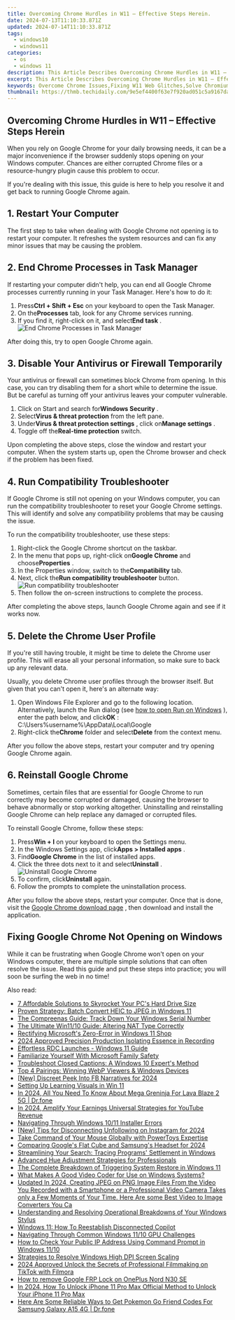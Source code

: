 ```yaml
---
title: Overcoming Chrome Hurdles in W11 – Effective Steps Herein.
date: 2024-07-13T11:10:33.871Z
updated: 2024-07-14T11:10:33.871Z
tags:
  - windows10
  - windows11
categories:
  - os
  - windows 11
description: This Article Describes Overcoming Chrome Hurdles in W11 – Effective Steps Herein.
excerpt: This Article Describes Overcoming Chrome Hurdles in W11 – Effective Steps Herein.
keywords: Overcome Chrome Issues,Fixing W11 Web Glitches,Solve Chromium W11 Problems,Tackle W11 Browser Hurdles,Clear Chrome W11 Bugs,Troubleshoot W11 Chrome,Optimize W11 Chromium Use
thumbnail: https://thmb.techidaily.com/9e5ef4400f63e7f920ad051c5a9167da56f0ec84a54929789d005136b7898918.jpg
---
```


## Overcoming Chrome Hurdles in W11 – Effective Steps Herein

 When you rely on Google Chrome for your daily browsing needs, it can be a major inconvenience if the browser suddenly stops opening on your Windows computer. Chances are either corrupted Chrome files or a resource-hungry plugin cause this problem to occur.

 If you're dealing with this issue, this guide is here to help you resolve it and get back to running Google Chrome again.

## 1\. Restart Your Computer

 The first step to take when dealing with Google Chrome not opening is to restart your computer. It refreshes the system resources and can fix any minor issues that may be causing the problem.

## 2\. End Chrome Processes in Task Manager

 If restarting your computer didn't help, you can end all Google Chrome processes currently running in your Task Manager. Here's how to do it:

1. Press**Ctrl + Shift + Esc** on your keyboard to open the Task Manager.
2. On the**Processes** tab, look for any Chrome services running.
3. If you find it, right-click on it, and select**End task** .  
![End Chrome Processes in Task Manager](https://static1.makeuseofimages.com/wordpress/wp-content/uploads/2023/02/end-chrome-processes-in-task-manager.jpg)

After doing this, try to open Google Chrome again.

## 3\. Disable Your Antivirus or Firewall Temporarily

 Your antivirus or firewall can sometimes block Chrome from opening. In this case, you can try disabling them for a short while to determine the issue. But be careful as turning off your antivirus leaves your computer vulnerable.

1. Click on Start and search for**Windows Security** .
2. Select**Virus & threat protection** from the left pane.
3. Under**Virus & threat protection settings** , click on**Manage settings** .
4. Toggle off the**Real-time protection** switch.

 Upon completing the above steps, close the window and restart your computer. When the system starts up, open the Chrome browser and check if the problem has been fixed.

## 4\. Run Compatibility Troubleshooter

 If Google Chrome is still not opening on your Windows computer, you can run the compatibility troubleshooter to reset your Google Chrome settings. This will identify and solve any compatibility problems that may be causing the issue.

To run the compatibility troubleshooter, use these steps:

1. Right-click the Google Chrome shortcut on the taskbar.
2. In the menu that pops up, right-click on**Google Chrome** and choose**Properties** .
3. In the Properties window, switch to the**Compatibility** tab.
4. Next, click the**Run compatibility troubleshooter** button.  
![Run compatibility troubleshooter](https://static1.makeuseofimages.com/wordpress/wp-content/uploads/2023/02/run-compatibility-troubleshooter.jpg)
5. Then follow the on-screen instructions to complete the process.

 After completing the above steps, launch Google Chrome again and see if it works now.

## 5\. Delete the Chrome User Profile

 If you're still having trouble, it might be time to delete the Chrome user profile. This will erase all your personal information, so make sure to back up any relevant data.

 Usually, you delete Chrome user profiles through the browser itself. But given that you can't open it, here's an alternate way:

1. Open Windows File Explorer and go to the following location. Alternatively, launch the Run dialog (see [how to open Run on Windows](https://www.makeuseof.com/windows-open-run-command-dialog-box/) ), enter the path below, and click**OK** :  
C:\Users\%username%\AppData\Local\Google
2. Right-click the**Chrome** folder and select**Delete** from the context menu.

 After you follow the above steps, restart your computer and try opening Google Chrome again.

## 6\. Reinstall Google Chrome

 Sometimes, certain files that are essential for Google Chrome to run correctly may become corrupted or damaged, causing the browser to behave abnormally or stop working altogether. Uninstalling and reinstalling Google Chrome can help replace any damaged or corrupted files.

To reinstall Google Chrome, follow these steps:

1. Press**Win + I** on your keyboard to open the Settings menu.
2. In the Windows Settings app, click**Apps > Installed apps** .
3. Find**Google Chrome** in the list of installed apps.
4. Click the three dots next to it and select**Uninstall** .  
![Uninstall Google Chrome](https://static1.makeuseofimages.com/wordpress/wp-content/uploads/2023/02/uninstall-google-chrome.jpg)
5. To confirm, click**Uninstall** again.
6. Follow the prompts to complete the uninstallation process.

 After you follow the above steps, restart your computer. Once that is done, visit the [Google Chrome download page](https://www.google.com/chrome/) , then download and install the application.

## Fixing Google Chrome Not Opening on Windows

 While it can be frustrating when Google Chrome won't open on your Windows computer, there are multiple simple solutions that can often resolve the issue. Read this guide and put these steps into practice; you will soon be surfing the web in no time!


<ins class="adsbygoogle"
     style="display:block"
     data-ad-format="autorelaxed"
     data-ad-client="ca-pub-7571918770474297"
     data-ad-slot="1223367746"></ins>



<ins class="adsbygoogle"
     style="display:block"
     data-ad-client="ca-pub-7571918770474297"
     data-ad-slot="8358498916"
     data-ad-format="auto"
     data-full-width-responsive="true"></ins>



<span class="atpl-alsoreadstyle">Also read:</span>
<div><ul>
<li><a href="https://win11.techidaily.com/7-affordable-solutions-to-skyrocket-your-pcs-hard-drive-size/"><u>7 Affordable Solutions to Skyrocket Your PC's Hard Drive Size</u></a></li>
<li><a href="https://win11.techidaily.com/proven-strategy-batch-convert-heic-to-jpeg-in-windows-11/"><u>Proven Strategy: Batch Convert HEIC to JPEG in Windows 11</u></a></li>
<li><a href="https://win11.techidaily.com/the-compreenas-guide-track-down-your-windows-serial-number/"><u>The Compreenas Guide: Track Down Your Windows Serial Number</u></a></li>
<li><a href="https://win11.techidaily.com/the-ultimate-win1110-guide-altering-nat-type-correctly/"><u>The Ultimate Win11/10 Guide: Altering NAT Type Correctly</u></a></li>
<li><a href="https://win11.techidaily.com/rectifying-microsofts-zero-error-in-windows-11-shop/"><u>Rectifying Microsoft's Zero-Error in Windows 11 Shop</u></a></li>
<li><a href="https://tiktok-video-recordings.techidaily.com/2024-approved-precision-production-isolating-essence-in-recording/"><u>2024 Approved  Precision Production  Isolating Essence in Recording</u></a></li>
<li><a href="https://win11.techidaily.com/effortless-rdc-launches-windows-11-guide/"><u>Effortless RDC Launches - Windows 11 Guide</u></a></li>
<li><a href="https://win11.techidaily.com/familiarize-yourself-with-microsoft-family-safety/"><u>Familiarize Yourself With Microsoft Family Safety</u></a></li>
<li><a href="https://win11.techidaily.com/troubleshoot-closed-captions-a-windows-10-experts-method/"><u>Troubleshoot Closed Captions: A Windows 10 Expert's Method</u></a></li>
<li><a href="https://win11.techidaily.com/top-4-pairings-winning-webp-viewers-and-windows-devices/"><u>Top 4 Pairings: Winning WebP Viewers & Windows Devices</u></a></li>
<li><a href="https://facebook-video-recording.techidaily.com/new-discreet-peek-into-fb-narratives-for-2024/"><u>[New] Discreet Peek Into FB Narratives for 2024</u></a></li>
<li><a href="https://win11.techidaily.com/setting-up-learning-visuals-in-win-11/"><u>Setting Up Learning Visuals in Win 11</u></a></li>
<li><a href="https://android-pokemon-go.techidaily.com/in-2024-all-you-need-to-know-about-mega-greninja-for-lava-blaze-2-5g-drfone-by-drfone-virtual-android/"><u>In 2024, All You Need To Know About Mega Greninja For Lava Blaze 2 5G | Dr.fone</u></a></li>
<li><a href="https://youtube-videos.techidaily.com/in-2024-amplify-your-earnings-universal-strategies-for-youtube-revenue/"><u>In 2024, Amplify Your Earnings  Universal Strategies for YouTube Revenue</u></a></li>
<li><a href="https://win11.techidaily.com/navigating-through-windows-1011-installer-errors/"><u>Navigating Through Windows 10/11 Installer Errors</u></a></li>
<li><a href="https://instagram-clips.techidaily.com/new-tips-for-disconnecting-unfollowing-on-instagram-for-2024/"><u>[New] Tips for Disconnecting  Unfollowing on Instagram for 2024</u></a></li>
<li><a href="https://win11.techidaily.com/take-command-of-your-mouse-globally-with-powertoys-expertise/"><u>Take Command of Your Mouse Globally with PowerToys Expertise</u></a></li>
<li><a href="https://extra-tips.techidaily.com/comparing-googles-flat-cube-and-samsungs-headset-for-2024/"><u>Comparing Google's Flat Cube and Samsung's Headset for 2024</u></a></li>
<li><a href="https://win11.techidaily.com/streamlining-your-search-tracing-programs-settlement-in-windows/"><u>Streamlining Your Search: Tracing Programs' Settlement in Windows</u></a></li>
<li><a href="https://extra-information.techidaily.com/advanced-hue-adjustment-strategies-for-professionals/"><u>Advanced Hue Adjustment Strategies for Professionals</u></a></li>
<li><a href="https://win11.techidaily.com/the-complete-breakdown-of-triggering-system-restore-in-windows-11/"><u>The Complete Breakdown of Triggering System Restore in Windows 11</u></a></li>
<li><a href="https://win11.techidaily.com/what-makes-a-good-video-coder-for-use-on-windows-systems/"><u>What Makes A Good Video Coder for Use on Windows Systems?</u></a></li>
<li><a href="https://video-creation-software.techidaily.com/updated-in-2024-creating-jpeg-on-png-image-files-from-the-video-you-recorded-with-a-smartphone-or-a-professional-video-camera-takes-only-a-few-moments-of-yo/"><u>Updated In 2024, Creating JPEG on PNG Image Files From the Video You Recorded with a Smartphone or a Professional Video Camera Takes only a Few Moments of Your Time. Here Are some Best Video to Image Converters You Ca</u></a></li>
<li><a href="https://win11.techidaily.com/understanding-and-resolving-operational-breakdowns-of-your-windows-stylus/"><u>Understanding and Resolving Operational Breakdowns of Your Windows Stylus</u></a></li>
<li><a href="https://win11.techidaily.com/windows-11-how-to-reestablish-disconnected-copilot/"><u>Windows 11: How To Reestablish Disconnected Copilot</u></a></li>
<li><a href="https://win11.techidaily.com/navigating-through-common-windows-1110-gpu-challenges/"><u>Navigating Through Common Windows 11/10 GPU Challenges</u></a></li>
<li><a href="https://win11.techidaily.com/how-to-check-your-public-ip-address-using-command-prompt-in-windows-1110/"><u>How to Check Your Public IP Address Using Command Prompt in Windows 11/10</u></a></li>
<li><a href="https://win11.techidaily.com/strategies-to-resolve-windows-high-dpi-screen-scaling/"><u>Strategies to Resolve Windows High DPI Screen Scaling</u></a></li>
<li><a href="https://tiktok-videos.techidaily.com/2024-approved-unlock-the-secrets-of-professional-filmmaking-on-tiktok-with-filmora/"><u>2024 Approved  Unlock the Secrets of Professional Filmmaking on TikTok with Filmora</u></a></li>
<li><a href="https://blog-min.techidaily.com/how-to-remove-google-frp-lock-on-oneplus-nord-n30-se-by-drfone-android-unlock-remove-google-frp/"><u>How to remove Google FRP Lock on OnePlus Nord N30 SE</u></a></li>
<li><a href="https://sim-unlock.techidaily.com/in-2024-how-to-unlock-iphone-11-pro-max-official-method-to-unlock-your-iphone-11-pro-max-by-drfone-ios/"><u>In 2024, How To Unlock iPhone 11 Pro Max Official Method to Unlock Your iPhone 11 Pro Max</u></a></li>
<li><a href="https://change-location.techidaily.com/here-are-some-reliable-ways-to-get-pokemon-go-friend-codes-for-samsung-galaxy-a15-4g-drfone-by-drfone-virtual-android/"><u>Here Are Some Reliable Ways to Get Pokemon Go Friend Codes For Samsung Galaxy A15 4G | Dr.fone</u></a></li>
</ul></div>
